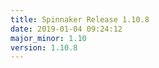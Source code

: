 ```yaml
---
title: Spinnaker Release 1.10.8
date: 2019-01-04 09:24:12
major_minor: 1.10
version: 1.10.8
---
```


<script src="https://gist.githubusercontent.com/spinnaker-release/4f8cd09490870ae9ebf78be3be1763ee/raw/b311a828caab17fa3a02e6884905deb1ac06dd09/release-1.10.x-raw-changelog.md.js"/>
